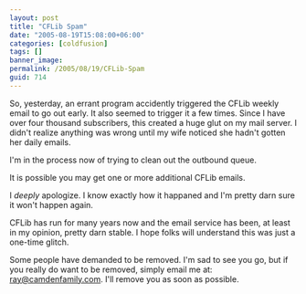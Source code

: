 ```yaml
---
layout: post
title: "CFLib Spam"
date: "2005-08-19T15:08:00+06:00"
categories: [coldfusion]
tags: []
banner_image: 
permalink: /2005/08/19/CFLib-Spam
guid: 714
---
```


So, yesterday, an errant program accidently triggered the CFLib weekly email to go out early. It also seemed to trigger it a few times. Since I have over four thousand subscribers, this created a huge glut on my mail server. I didn't realize anything was wrong until my wife noticed she hadn't gotten her daily emails.

I'm in the process now of trying to clean out the outbound queue. 

It is possible you may get one or more additional CFLib emails.

I <i>deeply</i> apologize. I know exactly how it happaned and I'm pretty darn sure it won't happen again. 

CFLib has run for many years now and the email service has been, at least in my opinion, pretty darn stable. I hope folks will understand this was just a one-time glitch. 

Some people have demanded to be removed. I'm sad to see you go, but if you really do want to be removed, simply email me at: ray@camdenfamily.com. I'll remove you as soon as possible.